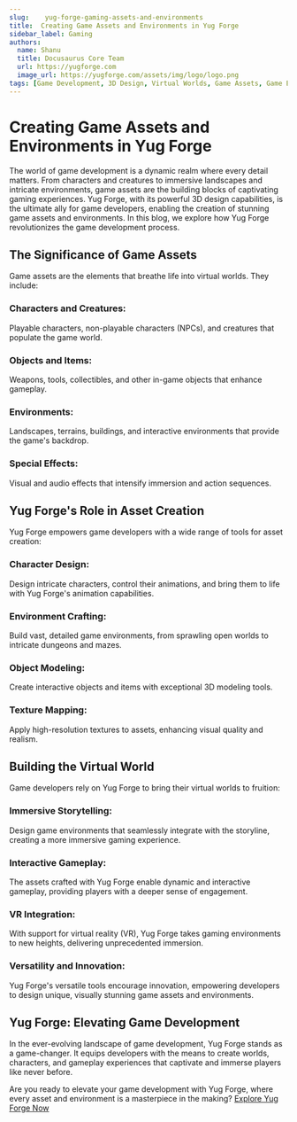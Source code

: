 ```yaml
---
slug:    yug-forge-gaming-assets-and-environments
title:  Creating Game Assets and Environments in Yug Forge
sidebar_label: Gaming
authors:
  name: Shanu
  title: Docusaurus Core Team
  url: https://yugforge.com
  image_url: https://yugforge.com/assets/img/logo/logo.png
tags: [Game Development, 3D Design, Virtual Worlds, Game Assets, Game Environments, Yug Forge, docusaurus]
---
```


# Creating Game Assets and Environments in Yug Forge

The world of game development is a dynamic realm where every detail matters. From characters and creatures to immersive landscapes and intricate environments, game assets are the building blocks of captivating gaming experiences. Yug Forge, with its powerful 3D design capabilities, is the ultimate ally for game developers, enabling the creation of stunning game assets and environments. In this blog, we explore how Yug Forge revolutionizes the game development process.

## The Significance of Game Assets

Game assets are the elements that breathe life into virtual worlds. They include:

### **Characters and Creatures**: 

Playable characters, non-playable characters (NPCs), and creatures that populate the game world.

### **Objects and Items**: 

Weapons, tools, collectibles, and other in-game objects that enhance gameplay.

### **Environments**: 

Landscapes, terrains, buildings, and interactive environments that provide the game's backdrop.

### **Special Effects**: 

Visual and audio effects that intensify immersion and action sequences.

## Yug Forge's Role in Asset Creation

Yug Forge empowers game developers with a wide range of tools for asset creation:

### **Character Design**: 

Design intricate characters, control their animations, and bring them to life with Yug Forge's animation capabilities.

### **Environment Crafting**: 

Build vast, detailed game environments, from sprawling open worlds to intricate dungeons and mazes.

### **Object Modeling**: 

Create interactive objects and items with exceptional 3D modeling tools.

### **Texture Mapping**: 

Apply high-resolution textures to assets, enhancing visual quality and realism.

## Building the Virtual World

Game developers rely on Yug Forge to bring their virtual worlds to fruition:

### **Immersive Storytelling**: 

Design game environments that seamlessly integrate with the storyline, creating a more immersive gaming experience.

### **Interactive Gameplay**: 

The assets crafted with Yug Forge enable dynamic and interactive gameplay, providing players with a deeper sense of engagement.

### **VR Integration**: 

With support for virtual reality (VR), Yug Forge takes gaming environments to new heights, delivering unprecedented immersion.

### **Versatility and Innovation**: 

Yug Forge's versatile tools encourage innovation, empowering developers to design unique, visually stunning game assets and environments.

## Yug Forge: Elevating Game Development

In the ever-evolving landscape of game development, Yug Forge stands as a game-changer. It equips developers with the means to create worlds, characters, and gameplay experiences that captivate and immerse players like never before.

Are you ready to elevate your game development with Yug Forge, where every asset and environment is a masterpiece in the making? [Explore Yug Forge Now](https://www.yugforge.com)

